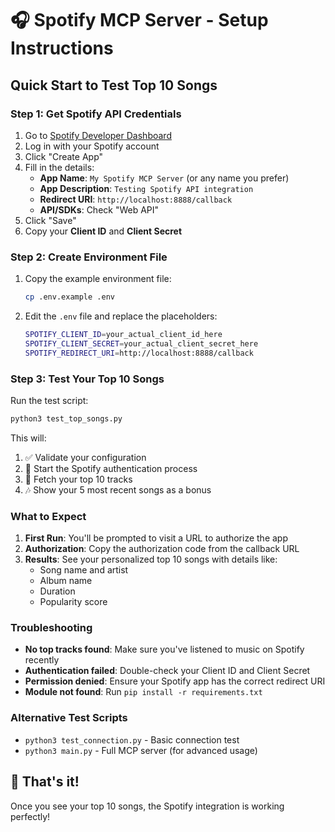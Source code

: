 # 🎧 Spotify MCP Server - Setup Instructions

## Quick Start to Test Top 10 Songs

### Step 1: Get Spotify API Credentials

1. Go to [Spotify Developer Dashboard](https://developer.spotify.com/dashboard/)
2. Log in with your Spotify account
3. Click "Create App"
4. Fill in the details:
   - **App Name**: `My Spotify MCP Server` (or any name you prefer)
   - **App Description**: `Testing Spotify API integration`
   - **Redirect URI**: `http://localhost:8888/callback`
   - **API/SDKs**: Check "Web API"
5. Click "Save"
6. Copy your **Client ID** and **Client Secret**

### Step 2: Create Environment File

1. Copy the example environment file:
   ```bash
   cp .env.example .env
   ```

2. Edit the `.env` file and replace the placeholders:
   ```bash
   SPOTIFY_CLIENT_ID=your_actual_client_id_here
   SPOTIFY_CLIENT_SECRET=your_actual_client_secret_here
   SPOTIFY_REDIRECT_URI=http://localhost:8888/callback
   ```

### Step 3: Test Your Top 10 Songs

Run the test script:
```bash
python3 test_top_songs.py
```

This will:
1. ✅ Validate your configuration
2. 🔐 Start the Spotify authentication process
3. 🎵 Fetch your top 10 tracks
4. 🎶 Show your 5 most recent songs as a bonus

### What to Expect

1. **First Run**: You'll be prompted to visit a URL to authorize the app
2. **Authorization**: Copy the authorization code from the callback URL
3. **Results**: See your personalized top 10 songs with details like:
   - Song name and artist
   - Album name
   - Duration
   - Popularity score

### Troubleshooting

- **No top tracks found**: Make sure you've listened to music on Spotify recently
- **Authentication failed**: Double-check your Client ID and Client Secret
- **Permission denied**: Ensure your Spotify app has the correct redirect URI
- **Module not found**: Run `pip install -r requirements.txt`

### Alternative Test Scripts

- `python3 test_connection.py` - Basic connection test
- `python3 main.py` - Full MCP server (for advanced usage)

## 🎉 That's it!

Once you see your top 10 songs, the Spotify integration is working perfectly!
